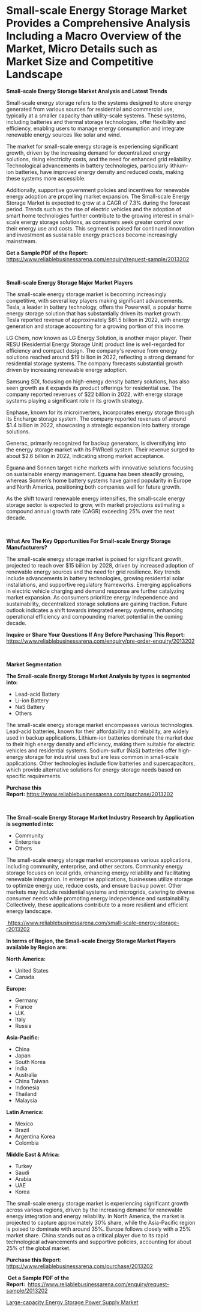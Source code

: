 <p><h1>Small-scale Energy Storage Market Provides a Comprehensive Analysis Including a Macro Overview of the Market, Micro Details such as Market Size and Competitive Landscape</h1></p><p><strong>Small-scale Energy Storage Market Analysis and Latest Trends</strong></p>
<p><p>Small-scale energy storage refers to the systems designed to store energy generated from various sources for residential and commercial use, typically at a smaller capacity than utility-scale systems. These systems, including batteries and thermal storage technologies, offer flexibility and efficiency, enabling users to manage energy consumption and integrate renewable energy sources like solar and wind. </p><p>The market for small-scale energy storage is experiencing significant growth, driven by the increasing demand for decentralized energy solutions, rising electricity costs, and the need for enhanced grid reliability. Technological advancements in battery technologies, particularly lithium-ion batteries, have improved energy density and reduced costs, making these systems more accessible. </p><p>Additionally, supportive government policies and incentives for renewable energy adoption are propelling market expansion. The Small-scale Energy Storage Market is expected to grow at a CAGR of 7.3% during the forecast period. Trends such as the rise of electric vehicles and the adoption of smart home technologies further contribute to the growing interest in small-scale energy storage solutions, as consumers seek greater control over their energy use and costs. This segment is poised for continued innovation and investment as sustainable energy practices become increasingly mainstream.</p></p>
<p><strong>Get a Sample PDF of the Report:&nbsp;</strong> <a href="https://www.reliablebusinessarena.com/enquiry/request-sample/2013202?utm_campaign=2258&utm_medium=2&utm_source=Github&utm_content=ia&utm_term=14022025&utm_id=small-scale-energy-storage">https://www.reliablebusinessarena.com/enquiry/request-sample/2013202</a></p>
<p>&nbsp;</p>
<p><strong>Small-scale Energy Storage Major Market Players</strong></p>
<p><p>The small-scale energy storage market is becoming increasingly competitive, with several key players making significant advancements. Tesla, a leader in battery technology, offers the Powerwall, a popular home energy storage solution that has substantially driven its market growth. Tesla reported revenue of approximately $81.5 billion in 2022, with energy generation and storage accounting for a growing portion of this income.</p><p>LG Chem, now known as LG Energy Solution, is another major player. Their RESU (Residential Energy Storage Unit) product line is well-regarded for efficiency and compact design. The company's revenue from energy solutions reached around $19 billion in 2022, reflecting a strong demand for residential storage systems. The company forecasts substantial growth driven by increasing renewable energy adoption.</p><p>Samsung SDI, focusing on high-energy density battery solutions, has also seen growth as it expands its product offerings for residential use. The company reported revenues of $22 billion in 2022, with energy storage systems playing a significant role in its growth strategy.</p><p>Enphase, known for its microinverters, incorporates energy storage through its Encharge storage system. The company reported revenues of around $1.4 billion in 2022, showcasing a strategic expansion into battery storage solutions.</p><p>Generac, primarily recognized for backup generators, is diversifying into the energy storage market with its PWRcell system. Their revenue surged to about $2.6 billion in 2022, indicating strong market acceptance.</p><p>Eguana and Sonnen target niche markets with innovative solutions focusing on sustainable energy management. Eguana has been steadily growing, whereas Sonnen’s home battery systems have gained popularity in Europe and North America, positioning both companies well for future growth.</p><p>As the shift toward renewable energy intensifies, the small-scale energy storage sector is expected to grow, with market projections estimating a compound annual growth rate (CAGR) exceeding 25% over the next decade.</p></p>
<p>&nbsp;</p>
<p><strong>What Are The Key Opportunities For Small-scale Energy Storage Manufacturers?</strong></p>
<p><p>The small-scale energy storage market is poised for significant growth, projected to reach over $15 billion by 2028, driven by increased adoption of renewable energy sources and the need for grid resilience. Key trends include advancements in battery technologies, growing residential solar installations, and supportive regulatory frameworks. Emerging applications in electric vehicle charging and demand response are further catalyzing market expansion. As consumers prioritize energy independence and sustainability, decentralized storage solutions are gaining traction. Future outlook indicates a shift towards integrated energy systems, enhancing operational efficiency and compounding market potential in the coming decade.</p></p>
<p><strong>Inquire or Share Your Questions If Any Before Purchasing This Report:</strong> <a href="https://www.reliablebusinessarena.com/enquiry/pre-order-enquiry/2013202?utm_campaign=2258&utm_medium=2&utm_source=Github&utm_content=ia&utm_term=14022025&utm_id=small-scale-energy-storage">https://www.reliablebusinessarena.com/enquiry/pre-order-enquiry/2013202</a></p>
<p>&nbsp;</p>
<p><strong>Market Segmentation</strong></p>
<p><strong>The Small-scale Energy Storage Market Analysis by types is segmented into:</strong></p>
<p><ul><li>Lead-acid Battery</li><li>Li-ion Battery</li><li>NaS Battery</li><li>Others</li></ul></p>
<p><p>The small-scale energy storage market encompasses various technologies. Lead-acid batteries, known for their affordability and reliability, are widely used in backup applications. Lithium-ion batteries dominate the market due to their high energy density and efficiency, making them suitable for electric vehicles and residential systems. Sodium-sulfur (NaS) batteries offer high-energy storage for industrial uses but are less common in small-scale applications. Other technologies include flow batteries and supercapacitors, which provide alternative solutions for energy storage needs based on specific requirements.</p></p>
<p><strong>Purchase this Report:&nbsp;</strong><a href="https://www.reliablebusinessarena.com/purchase/2013202?utm_campaign=2258&utm_medium=2&utm_source=Github&utm_content=ia&utm_term=14022025&utm_id=small-scale-energy-storage">https://www.reliablebusinessarena.com/purchase/2013202</a></p>
<p>&nbsp;</p>
<p><strong>The Small-scale Energy Storage Market Industry Research by Application is segmented into:</strong></p>
<p><ul><li>Community</li><li>Enterprise</li><li>Others</li></ul></p>
<p><p>The small-scale energy storage market encompasses various applications, including community, enterprise, and other sectors. Community energy storage focuses on local grids, enhancing energy reliability and facilitating renewable integration. In enterprise applications, businesses utilize storage to optimize energy use, reduce costs, and ensure backup power. Other markets may include residential systems and microgrids, catering to diverse consumer needs while promoting energy independence and sustainability. Collectively, these applications contribute to a more resilient and efficient energy landscape.</p></p>
<p><a href="https://www.reliablebusinessarena.com/small-scale-energy-storage-r2013202?utm_campaign=2258&utm_medium=2&utm_source=Github&utm_content=ia&utm_term=14022025&utm_id=small-scale-energy-storage">&nbsp;https://www.reliablebusinessarena.com/small-scale-energy-storage-r2013202</a></p>
<p><strong>In terms of Region, the Small-scale Energy Storage Market Players available by Region are:</strong></p>
<p>
    <p> <strong> North America: </strong>
        <ul>
            <li>United States</li>
            <li>Canada</li>
        </ul>
        </p> 
    <p> <strong> Europe: </strong>
        <ul>
            <li>Germany</li>
            <li>France</li>
            <li>U.K.</li>
            <li>Italy</li>
            <li>Russia</li>
        </ul>
        </p> 
    <p> <strong> Asia-Pacific: </strong>
        <ul>
            <li>China</li>
            <li>Japan</li>
            <li>South Korea</li>
            <li>India</li>
            <li>Australia</li>
            <li>China Taiwan</li>
            <li>Indonesia</li>
            <li>Thailand</li>
            <li>Malaysia</li>
        </ul>
        </p> 
    <p> <strong> Latin America: </strong>
        <ul>
            <li>Mexico</li>
            <li>Brazil</li>
            <li>Argentina Korea</li>
            <li>Colombia</li>
        </ul>
        </p> 
    <p> <strong> Middle East & Africa: </strong>
        <ul>
            <li>Turkey</li>
            <li>Saudi</li>
            <li>Arabia</li>
            <li>UAE</li>
            <li>Korea</li>
        </ul>
    </p>
    </p>
<p><p>The small-scale energy storage market is experiencing significant growth across various regions, driven by the increasing demand for renewable energy integration and energy reliability. In North America, the market is projected to capture approximately 30% share, while the Asia-Pacific region is poised to dominate with around 35%. Europe follows closely with a 25% market share. China stands out as a critical player due to its rapid technological advancements and supportive policies, accounting for about 25% of the global market.</p></p>
<p><strong>Purchase this Report: </strong><a href="https://www.reliablebusinessarena.com/purchase/2013202?utm_campaign=2258&utm_medium=2&utm_source=Github&utm_content=ia&utm_term=14022025&utm_id=small-scale-energy-storage">https://www.reliablebusinessarena.com/purchase/2013202</a></p>
<p>&nbsp;<strong>Get a Sample PDF of the Report:&nbsp;&nbsp;</strong><a href="https://www.reliablebusinessarena.com/enquiry/request-sample/2013202?utm_campaign=2258&utm_medium=2&utm_source=Github&utm_content=ia&utm_term=14022025&utm_id=small-scale-energy-storage">https://www.reliablebusinessarena.com/enquiry/request-sample/2013202</a></p>
<p><strong></strong></p>
<p><p><a href="https://github.com/ilonaenterline65/Market-Research-Report-List-1/blob/main/large-capacity-energy-storage-power-supply-market.md?utm_campaign=2258&utm_medium=2&utm_source=Github&utm_content=ia&utm_term=14022025&utm_id=small-scale-energy-storage">Large-capacity Energy Storage Power Supply Market</a></p></p>